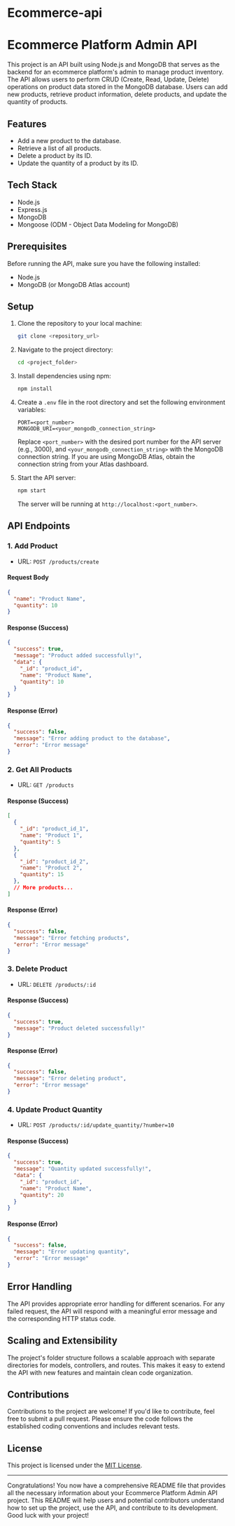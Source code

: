 # Ecommerce-api
# Ecommerce Platform Admin API

This project is an API built using Node.js and MongoDB that serves as the backend for an ecommerce platform's admin to manage product inventory. The API allows users to perform CRUD (Create, Read, Update, Delete) operations on product data stored in the MongoDB database. Users can add new products, retrieve product information, delete products, and update the quantity of products.

## Features

- Add a new product to the database.
- Retrieve a list of all products.
- Delete a product by its ID.
- Update the quantity of a product by its ID.

## Tech Stack

- Node.js
- Express.js
- MongoDB
- Mongoose (ODM - Object Data Modeling for MongoDB)

## Prerequisites

Before running the API, make sure you have the following installed:

- Node.js
- MongoDB (or MongoDB Atlas account)

## Setup

1. Clone the repository to your local machine:

   ```bash
   git clone <repository_url>
   ```

2. Navigate to the project directory:

   ```bash
   cd <project_folder>
   ```

3. Install dependencies using npm:

   ```bash
   npm install
   ```

4. Create a `.env` file in the root directory and set the following environment variables:

   ```env
   PORT=<port_number>
   MONGODB_URI=<your_mongodb_connection_string>
   ```

   Replace `<port_number>` with the desired port number for the API server (e.g., 3000), and `<your_mongodb_connection_string>` with the MongoDB connection string. If you are using MongoDB Atlas, obtain the connection string from your Atlas dashboard.

5. Start the API server:

   ```bash
   npm start
   ```

   The server will be running at `http://localhost:<port_number>`.

## API Endpoints

### 1. Add Product

- URL: `POST /products/create`

#### Request Body

```json
{
  "name": "Product Name",
  "quantity": 10
}
```

#### Response (Success)

```json
{
  "success": true,
  "message": "Product added successfully!",
  "data": {
    "_id": "product_id",
    "name": "Product Name",
    "quantity": 10
  }
}
```

#### Response (Error)

```json
{
  "success": false,
  "message": "Error adding product to the database",
  "error": "Error message"
}
```

### 2. Get All Products

- URL: `GET /products`

#### Response (Success)

```json
[
  {
    "_id": "product_id_1",
    "name": "Product 1",
    "quantity": 5
  },
  {
    "_id": "product_id_2",
    "name": "Product 2",
    "quantity": 15
  },
  // More products...
]
```

#### Response (Error)

```json
{
  "success": false,
  "message": "Error fetching products",
  "error": "Error message"
}
```

### 3. Delete Product

- URL: `DELETE /products/:id`

#### Response (Success)

```json
{
  "success": true,
  "message": "Product deleted successfully!"
}
```

#### Response (Error)

```json
{
  "success": false,
  "message": "Error deleting product",
  "error": "Error message"
}
```

### 4. Update Product Quantity

- URL: `POST /products/:id/update_quantity/?number=10`

#### Response (Success)

```json
{
  "success": true,
  "message": "Quantity updated successfully!",
  "data": {
    "_id": "product_id",
    "name": "Product Name",
    "quantity": 20
  }
}
```

#### Response (Error)

```json
{
  "success": false,
  "message": "Error updating quantity",
  "error": "Error message"
}
```

## Error Handling

The API provides appropriate error handling for different scenarios. For any failed request, the API will respond with a meaningful error message and the corresponding HTTP status code.

## Scaling and Extensibility

The project's folder structure follows a scalable approach with separate directories for models, controllers, and routes. This makes it easy to extend the API with new features and maintain clean code organization.

## Contributions

Contributions to the project are welcome! If you'd like to contribute, feel free to submit a pull request. Please ensure the code follows the established coding conventions and includes relevant tests.

## License

This project is licensed under the [MIT License](LICENSE).

---

Congratulations! You now have a comprehensive README file that provides all the necessary information about your Ecommerce Platform Admin API project. This README will help users and potential contributors understand how to set up the project, use the API, and contribute to its development. Good luck with your project!